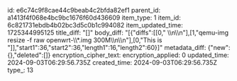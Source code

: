 id: e6c74c9f8cae44c9beab4c2bfda82ef1
parent_id: a1413f4f068e4bc9bc1676f60d436609
item_type: 1
item_id: 6c821731ebdb4b02bc3d5c0b1c994082
item_updated_time: 1725344995125
title_diff: "[]"
body_diff: "[{\"diffs\":[[0,\"&nbsp;\\\n\\\n\"],[1,\"qemu-img resize -f raw openwrt-\\\\*.img 300M\\\n\\\n\"],[0,\"This is \"]],\"start1\":36,\"start2\":36,\"length1\":16,\"length2\":60}]"
metadata_diff: {"new":{},"deleted":[]}
encryption_cipher_text: 
encryption_applied: 0
updated_time: 2024-09-03T06:29:56.735Z
created_time: 2024-09-03T06:29:56.735Z
type_: 13
